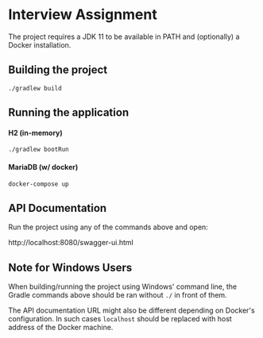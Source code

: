 # Interview Assignment

The project requires a JDK 11 to be available in PATH and (optionally) a Docker installation.

## Building the project

```
./gradlew build
```

## Running the application

#### H2 (in-memory) 

```
./gradlew bootRun
```

#### MariaDB (w/ docker)

```
docker-compose up
```

## API Documentation

Run the project using any of the commands above and open:

http://localhost:8080/swagger-ui.html

## Note for Windows Users

When building/running the project using Windows' command line, the Gradle commands above should
be ran without `./` in front of them.

The API documentation URL might also be different depending on Docker's configuration. In such
cases `localhost` should be replaced with host address of the Docker machine.
